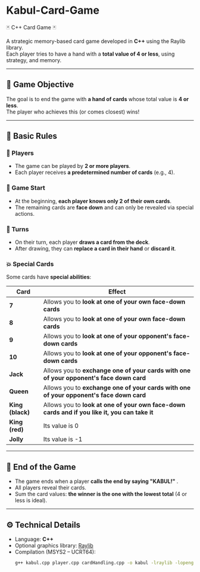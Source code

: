 # Kabul-Card-Game
🃏 C++ Card Game 🃏 

A strategic memory-based card game developed in **C++** using the Raylib library.  
Each player tries to have a hand with a **total value of 4 or less**, using strategy, and memory.

---

## 🎯 Game Objective
The goal is to end the game with **a hand of cards** whose total value is **4 or less**.  
The player who achieves this (or comes closest) wins!

---

## 🧩 Basic Rules

### 👥 Players
- The game can be played by **2 or more players**.
- Each player receives **a predetermined number of cards** (e.g., 4).

### 🎴 Game Start
- At the beginning, **each player knows only 2 of their own cards**.
- The remaining cards are **face down** and can only be revealed via special actions.

### 🔁 Turns
- On their turn, each player **draws a card from the deck**.
- After drawing, they can **replace a card in their hand** or **discard it**.

### 💥 Special Cards
Some cards have **special abilities**:

| Card | Effect |
|------|--------|
| **7** | Allows you to **look at one of your own face-down cards** |
| **8** | Allows you to **look at one of your own face-down cards** |
| **9** | Allows you to **look at one of your opponent's face-down cards** |
| **10** | Allows you to **look at one of your opponent's face-down cards** |
| **Jack** | Allows you to **exchange one of your cards with one of your opponent's face down card** |
| **Queen** | Allows you to **exchange one of your cards with one of your opponent's face down card** |
| **King (black)** | Allows you to **look at one of your own face-down cards and if you like it, you can take it** |
| **King (red)** | Its value is 0 |
| **Jolly** | Its value is -1 |

---

## 🏁 End of the Game
- The game ends when a player **calls the end by saying "KABUL!"** .
- All players reveal their cards.
- Sum the card values: **the winner is the one with the lowest total** (4 or less is ideal).

---

## ⚙️ Technical Details
- Language: **C++**
- Optional graphics library: [Raylib](https://www.raylib.com/)
- Compilation (MSYS2 – UCRT64):
  ```bash
  g++ kabul.cpp player.cpp cardHandling.cpp -o kabul -lraylib -lopengl32 -lgdi32 -lwinmm

